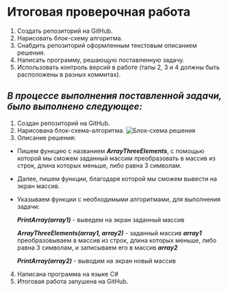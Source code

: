 # **Итоговая проверочная работа**
1. Создать репозиторий на GitHub.
2. Нарисовать блок-схему алгоритма.
3. Снабдить репозиторий оформленным текстовым описанием решения.
4. Написать программу, решающую поставленную задачу.
5. Использовать контроль версий в работе (тапы 2, 3 и 4 должны быть расположены в разных коммитах).

## *В процессе выполнения поставленной задачи, было выполнено следующее:*
1. Создан репозиторий на GitHub.
2. Нарисована блок-схема-алгоритма.
![Блок-схема решения](Final_Task.jpg)
3. Описание решения:
- Пишем функцию с названием ***ArrayThreeElements***, с помощью которой мы сможем заданный массим преобразовать в массив из строк, длина которых меньше, либо равна 3 символам.
- Далее, пишем функции, благодаря которой мы сможем вывести на экран массив.
- Указываем функции с необходимыми алгоритмами, для выполнения задачи:

    ***PrintArray(array1)*** - выведем на экран заданный массив

    ***ArrayThreeElements(array1, array2)*** - заданный массив ***array1*** преобразовываем в массив из строк, длина которых меньше, либо равна 3 символам, и записываем его в массив ***array2***

    ***PrintArray(array2)*** - выводим на экран новый массив

4. Написана программа на языке C#
5. Итоговая работа запушена на GitHub.



